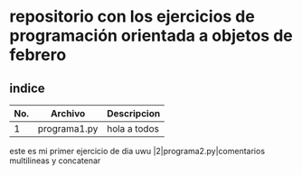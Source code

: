 # repositorio con los ejercicios de programación orientada a objetos de febrero 

## indice

|No.|Archivo|Descripcion|
|--|--|--|
|1|programa1.py|hola a todos
este es mi primer ejercicio de dia uwu
|2|programa2.py|comentarios multilineas y concatenar
